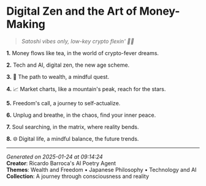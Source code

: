 # Digital Zen and the Art of Money-Making

> *Satoshi vibes only, low-key crypto flexin' 💸🤖️*

**1.** Money flows like tea, in the world of crypto-fever dreams.


**2.** Tech and AI, digital zen, the new age scheme.


**3.** 🤖 The path to wealth, a mindful quest.


**4.** 📈 Market charts, like a mountain's peak, reach for the stars.


**5.** Freedom's call, a journey to self-actualize.


**6.** Unplug and breathe, in the chaos, find your inner peace.


**7.** Soul searching, in the matrix, where reality bends.


**8.** 🌐 Digital life, a mindful balance, the future trends.



---

*Generated on 2025-01-24 at 09:14:24*  
**Creator**: Ricardo Barroca's AI Poetry Agent  
**Themes**: Wealth and Freedom • Japanese Philosophy • Technology and AI  
**Collection**: A journey through consciousness and reality